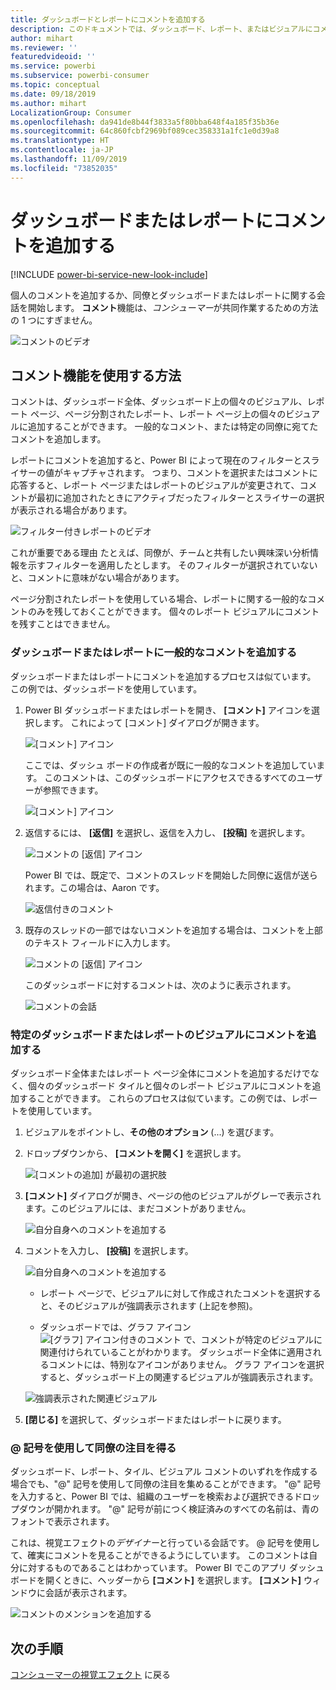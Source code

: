 ```yaml
---
title: ダッシュボードとレポートにコメントを追加する
description: このドキュメントでは、ダッシュボード、レポート、またはビジュアルにコメントを追加する方法と、コメントを使用して共同作業者と会話する方法を示します。
author: mihart
ms.reviewer: ''
featuredvideoid: ''
ms.service: powerbi
ms.subservice: powerbi-consumer
ms.topic: conceptual
ms.date: 09/18/2019
ms.author: mihart
LocalizationGroup: Consumer
ms.openlocfilehash: da941de8b44f3833a5f80bba648f4a185f35b36e
ms.sourcegitcommit: 64c860fcbf2969bf089cec358331a1fc1e0d39a8
ms.translationtype: HT
ms.contentlocale: ja-JP
ms.lasthandoff: 11/09/2019
ms.locfileid: "73852035"
---
```

# <a name="add-comments-to-a-dashboard-or-report"></a>ダッシュボードまたはレポートにコメントを追加する

[!INCLUDE [power-bi-service-new-look-include](../includes/power-bi-service-new-look-include.md)]

個人のコメントを追加するか、同僚とダッシュボードまたはレポートに関する会話を開始します。 **コメント**機能は、*コンシューマー*が共同作業するための方法の 1 つにすぎません。 

![コメントのビデオ](media/end-user-comment/comment.gif)

## <a name="how-to-use-the-comments-feature"></a>コメント機能を使用する方法
コメントは、ダッシュボード全体、ダッシュボード上の個々のビジュアル、レポート ページ、ページ分割されたレポート、レポート ページ上の個々のビジュアルに追加することができます。 一般的なコメント、または特定の同僚に宛てたコメントを追加します。  

レポートにコメントを追加すると、Power BI によって現在のフィルターとスライサーの値がキャプチャされます。 つまり、コメントを選択またはコメントに応答すると、レポート ページまたはレポートのビジュアルが変更されて、コメントが最初に追加されたときにアクティブだったフィルターとスライサーの選択が表示される場合があります。  

![フィルター付きレポートのビデオ](media/end-user-comment/power-bi-comment.gif)

これが重要である理由 たとえば、同僚が、チームと共有したい興味深い分析情報を示すフィルターを適用したとします。 そのフィルターが選択されていないと、コメントに意味がない場合があります。

ページ分割されたレポートを使用している場合、レポートに関する一般的なコメントのみを残しておくことができます。  個々のレポート ビジュアルにコメントを残すことはできません。

### <a name="add-a-general-comment-to-a-dashboard-or-report"></a>ダッシュボードまたはレポートに一般的なコメントを追加する
ダッシュボードまたはレポートにコメントを追加するプロセスは似ています。  この例では、ダッシュボードを使用しています。 

1. Power BI ダッシュボードまたはレポートを開き、 **[コメント]** アイコンを選択します。 これによって [コメント] ダイアログが開きます。

    ![[コメント] アイコン](media/end-user-comment/power-bi-comment-menu.png)

    ここでは、ダッシュ ボードの作成者が既に一般的なコメントを追加しています。  このコメントは、このダッシュボードにアクセスできるすべてのユーザーが参照できます。

    ![[コメント] アイコン](media/end-user-comment/power-bi-first-comments.png)

2. 返信するには、 **[返信]** を選択し、返信を入力し、 **[投稿]** を選択します。  

    ![コメントの [返信] アイコン](media/end-user-comment/power-bi-comment-reply.png)

    Power BI では、既定で、コメントのスレッドを開始した同僚に返信が送られます。この場合は、Aaron です。 

    ![返信付きのコメント](media/end-user-comment/power-bi-respond.png)

 3. 既存のスレッドの一部ではないコメントを追加する場合は、コメントを上部のテキスト フィールドに入力します。

    ![コメントの [返信] アイコン](media/end-user-comment/power-bi-new-comments.png)

    このダッシュボードに対するコメントは、次のように表示されます。

    ![コメントの会話](media/end-user-comment/power-bi-conversation.png)

### <a name="add-a-comment-to-a-specific-dashboard-or-report-visual"></a>特定のダッシュボードまたはレポートのビジュアルにコメントを追加する
ダッシュボード全体またはレポート ページ全体にコメントを追加するだけでなく、個々のダッシュボード タイルと個々のレポート ビジュアルにコメントを追加することができます。 これらのプロセスは似ています。この例では、レポートを使用しています。

1. ビジュアルをポイントし、**その他のオプション** (...) を選びます。    
2. ドロップダウンから、 **[コメントを開く]** を選択します。

    ![[コメントの追加] が最初の選択肢](media/end-user-comment/power-bi-report-comment.png)  

3.  **[コメント]** ダイアログが開き、ページの他のビジュアルがグレーで表示されます。このビジュアルには、まだコメントがありません。 

    ![自分自身へのコメントを追加する](media/end-user-comment/power-bi-comment-column.png)  

4. コメントを入力し、 **[投稿]** を選択します。

    ![自分自身へのコメントを追加する](media/end-user-comment/power-bi-comment-logistics.png)  

    - レポート ページで、ビジュアルに対して作成されたコメントを選択すると、そのビジュアルが強調表示されます (上記を参照)。

    - ダッシュボードでは、グラフ アイコン ![[グラフ] アイコン付きのコメント](media/end-user-comment/power-bi-comment-chart-icon.png) で、コメントが特定のビジュアルに関連付けられていることがわかります。 ダッシュボード全体に適用されるコメントには、特別なアイコンがありません。 グラフ アイコンを選択すると、ダッシュボード上の関連するビジュアルが強調表示されます。
    

    ![強調表示された関連ビジュアル](media/end-user-comment/power-bi-highlight.png)

5. **[閉じる]** を選択して、ダッシュボードまたはレポートに戻ります。

### <a name="get-your-colleagues-attention-by-using-the--sign"></a>@ 記号を使用して同僚の注目を得る
ダッシュボード、レポート、タイル、ビジュアル コメントのいずれを作成する場合でも、"\@" 記号を使用して同僚の注目を集めることができます。  "\@" 記号を入力すると、Power BI では、組織のユーザーを検索および選択できるドロップダウンが開かれます。 "\@" 記号が前につく検証済みのすべての名前は、青のフォントで表示されます。 

これは、視覚エフェクトの*デザイナー*と行っている会話です。 @ 記号を使用して、確実にコメントを見ることができるようにしています。 このコメントは自分に対するものであることはわかっています。 Power BI でこのアプリ ダッシュボードを開くときに、ヘッダーから **[コメント]** を選択します。 **[コメント]** ウィンドウに会話が表示されます。

![コメントのメンションを追加する](media/end-user-comment/power-bi-comment-convo.png)  



## <a name="next-steps"></a>次の手順
[コンシューマーの視覚エフェクト](end-user-visualizations.md)  に戻る  
<!--[Select a visualization to open a report](end-user-open-report.md)-->
